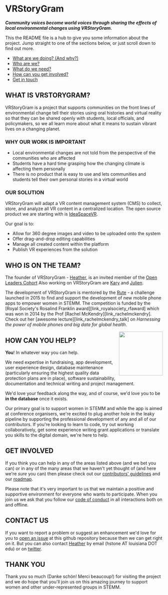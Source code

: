 # VRStoryGram
***Community voices become world voices through sharing the effects of local environmental changes using VRStoryGram.***


This the README file is a hub to give you some information about the project. Jump straight to one of the sections below, or just scroll down to find out more.

* [What are we doing? (And why?)](#what-are-we-doing)
* [Who are we?](#who-are-we)
* [What do we need?](#what-do-we-need)
* [How can you get involved?](#get-involved)
* [Get in touch](#contact-us)

## WHAT IS VRSTORYGRAM?

VRStoryGram is a project that supports communities on the front lines of environmental change tell their stories using oral histories and virtual reality so that they can be shared openly with students, local officials, and policymakers, so we all learn more about what it means to sustain vibrant lives on a changing planet.


### WHY OUR WORK IS IMPORTANT

* Local environmental changes are not told from the perspective of the communities who are affected
* Students have a hard time grasping how the changing climate is affecting them personally
* There is no product that is easy to use and lets communities and students tell their own personal stories in a virtual world


### OUR SOLUTION

VRStoryGram will adapt a VR content management system (CMS) to collect, store, and analyze all VR content in a centralized location. The open source product we are starting with is [IdeaSpaceVR][link_IdeaSpaceVR].

Our goal is to:
* Allow for 360 degree images and video to be uploaded onto the system
* Offer drag-and-drop editing capabilities
* Manage all created content within the platform
* Publish VR experiences from the solution


## WHO IS ON THE TEAM?

The founder of VRStoryGram - [Heather][link_Heather], is an invited member of the [Open Leaders Cohort][link_openleaderscohort] Also working on VRStoryGram are [Kary][link_Kary] and [Julien][link_Julien].

The development of VRStoryGram is mentored by the [Rute][link_Rute] - a challenge launched in 2015 to find and support the development of new mobile phone apps to empower women in STEMM. The competition is funded by the [Royal Society's Rosalind Franklin award][link_royalsociety_rfaward] which was won in 2014 by the Prof [Rachel McKendry][link_rachelmckendry]. Check out her [awesome lecture][link_rachelmckendry_talk] on _Harnessing the power of mobile phones and big data for global health_.

<a href="https://www.mozillascience.org/about">
  <img
    src="http://mozillascience.github.io/working-open-workshop/assets/images/science-fox.svg"
    align="right"
    width=140
  </img>
</a>

## HOW CAN YOU HELP?

**You**! In whatever way you can help.

We need expertise in fundraising, app development, user experience design, database maintenance (particularly ensuring the highest quality data protection plans are in place), software sustainability, documentation and technical writing and project management.

We'd love your feedback along the way, and of course, we'd love you to be **in the database** once it exists.

Our primary goal is to support women in STEMM and while the app is aimed at conference organisers, we're excited to plug another hole in the leaky pipeline by supporting the professional development of any and all of our contributors. If you're looking to learn to code, try out working collaboratively, get some experience writing grant applications or translate you skills to the digital domain, we're here to help.

## GET INVOLVED

If you think you can help in any of the areas listed above (and we bet you can) or in any of the many areas that we haven't yet thought of (and here we're *sure* you can) then please check out our [contributors' guidelines](CONTRIBUTING.md) and our [roadmap](../../issues/1).

Please note that it's very important to us that we maintain a positive and supportive environment for everyone who wants to participate. When you join us we ask that you follow our [code of conduct](CODE_OF_CONDUCT.md) in all interactions both on and offline.


## CONTACT US

If you want to report a problem or suggest an enhancement we'd love for you to [open an issue](../../issues) at this github repository because then we can get right on it. But you can also contact [Heather][link_Heather] by email (hstone AT louisiana DOT edu) or on [twitter](https://twitter.com/_drhstone).


## THANK YOU

Thank you so much (Danke schön! Merci beaucoup!) for visiting the project and we do hope that you'll join us on this amazing journey to support women and other under-represented groups in STEMM.




[link_Heather]: http://www.drhstone.com
[link_Kary]: https://www.linkedin.com/in/kary-ritter-025ba633
[link_Julien]: https://www.linkedin.com/in/julienbonin
[link_Rute]: https://aariops.github.io/
[link_openleaderscohort]: https://foundation.mozilla.org/en/opportunity/mozilla-open-leaders/
[link_IdeaSpaceVR]: https://www.ideaspacevr.org/
